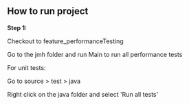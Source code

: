 ## How to run project

**Step 1:**

Checkout to feature_performanceTesting

Go to the jmh folder and run Main to run all performance tests

For unit tests:

Go to source > test > java

Right click on the java folder and select 'Run all tests'

